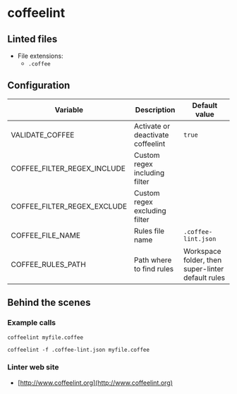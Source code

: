 <!-- markdownlint-disable MD033 MD041 -->
<!-- Generated by .automation/build.py, please do not update manually -->
# coffeelint
## Linted files

- File extensions:
  - `.coffee`
## Configuration

| Variable | Description | Default value |
| ----------------- | -------------- | -------------- |
| VALIDATE_COFFEE | Activate or deactivate coffeelint | `true` |
| COFFEE_FILTER_REGEX_INCLUDE | Custom regex including filter |  |
| COFFEE_FILTER_REGEX_EXCLUDE | Custom regex excluding filter |  |
| COFFEE_FILE_NAME | Rules file name | `.coffee-lint.json` |
| COFFEE_RULES_PATH | Path where to find rules | Workspace folder, then super-linter default rules |

## Behind the scenes

### Example calls

```shell
coffeelint myfile.coffee
```

```shell
coffeelint -f .coffee-lint.json myfile.coffee
```

### Linter web site
- [http://www.coffeelint.org](http://www.coffeelint.org)

